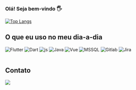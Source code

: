 ### Olá! Seja bem-vindo 🖐️

[![Top Langs](https://github-readme-stats.vercel.app/api/top-langs/?username=LucasLaminM&layout=compact)](https://github.com/LucasLaminM?tab=repositories)

## O que eu uso no meu dia-a-dia 
 <div style="display: inline_block">
  <img align="center" alt="Flutter" src="https://img.shields.io/badge/Flutter-02569B?style=for-the-badge&logo=flutter&logoColor=white" />
  <img align="center" alt="Dart" src="https://img.shields.io/badge/Dart-0175C2?style=for-the-badge&logo=dart&logoColor=white" />
  <img align="center" alt="js" src="https://img.shields.io/badge/JavaScript-F7DF1E?style=for-the-badge&logo=javascript&logoColor=black" />
  <img align="center" alt="Java" src="https://img.shields.io/badge/Java-ED8B00?style=for-the-badge&logo=openjdk&logoColor=white" />
  <img align="center" alt="Vue" src="https://img.shields.io/badge/Vue.js-35495E?style=for-the-badge&logo=vue.js&logoColor=4FC08D" />
  <img align="center" alt="MSSQL" src="https://img.shields.io/badge/Microsoft_SQL_Server-CC2927?style=for-the-badge&logo=microsoft-sql-server&logoColor=white" />
  <img align="center" alt="Gitlab" src="https://img.shields.io/badge/GitLab-330F63?style=for-the-badge&logo=gitlab&logoColor=white" />  
  <img align="center" alt="Jira" src="https://img.shields.io/badge/Jira-0052CC?style=for-the-badge&logo=Jira&logoColor=white" />  
 </div><br/>
 
 
 ## Contato 
 <div>   
  <a href="https://www.linkedin.com/in/lucas-lamin-mira-a68b97146/" target="_blank"><img src="https://img.shields.io/badge/-LinkedIn-%230077B5?style=for-the-    badge&logo=linkedin&logoColor=white" target="_blank"></a>  
</div>
  
 
<!--
**LucasLaminM/LucasLaminM** is a ✨ _special_ ✨ repository because its `README.md` (this file) appears on your GitHub profile.


